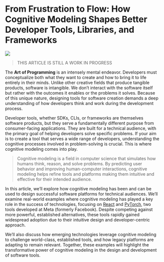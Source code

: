 # From Frustration to Flow: How Cognitive Modeling Shapes Better Developer Tools, Libraries, and Frameworks

![](https://infiniticube.com/wp-content/uploads/2024/05/20-Key-Elements-for-Real-Life-Applications-of-Cognitive-Models-2.webp)

> THIS ARTICLE IS STILL A WORK IN PROGRESS

The **Art of Programming** is an intensely mental endeavor. Developers must conceptualize both what they want to create and how to bring it to life entirely in their minds. Unlike other creative fields that produce tangible products, software is intangible. We don’t interact with the software itself but rather with the outcomes it enables or the problems it solves. Because of this unique nature, designing tools for software creation demands a deep understanding of how developers think and work during the development process.

Developer tools, whether SDKs, CLIs, or frameworks are themselves software products, but they serve a fundamentally different purpose from consumer-facing applications. They are built for a technical audience, with the primary goal of helping developers solve specific problems. If your aim is to create a tool that serves a wide range of developers, understanding the cognitive processes involved in problem-solving is crucial. This is where cognitive modeling comes into play.

> Cognitive modeling is a field in computer science that simulates how humans think, reason, and solve problems. By predicting user behavior and improving human-computer interactions, cognitive modeling helps refine tools and platforms making them intuitive and effective for their intended audience.

In this article, we’ll explore how cognitive modeling has been and can be used to design successful software platforms for technical audiences. We’ll examine real-world examples where cognitive modeling has played a key role in the success of technologies, focusing on [React](https://react.dev/) and [PyTorch](https://pytorch.org/), two tools developed at Meta (formerly Facebook). Despite competing against more powerful, established alternatives, these tools rapidly gained widespread adoption due to their intuitive design and developer-centric approach.

We’ll also discuss how emerging technologies leverage cognitive modeling to challenge world-class, established tools, and how legacy platforms are adapting to remain relevant. Together, these examples will highlight the transformative power of cognitive modeling in the design and development of software tools.
